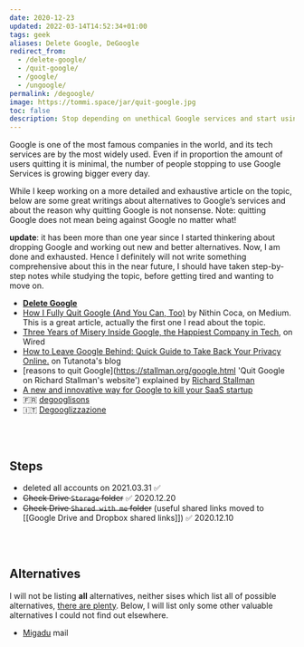 ```yaml
---
date: 2020-12-23
updated: 2022-03-14T14:52:34+01:00
tags: geek
aliases: Delete Google, DeGoogle
redirect_from:
  - /delete-google/
  - /quit-google/
  - /google/
  - /ungoogle/
permalink: /degoogle/
image: https://tommi.space/jar/quit-google.jpg
toc: false
description: Stop depending on unethical Google services and start using healthier, often even better, alternatives
---
```

Google is one of the most famous companies in the world, and its tech services are by the most widely used. Even if in proportion the amount of users quitting it is minimal, the number of people stopping to use Google Services is growing bigger every day.

While I keep working on a more detailed and exhaustive article on the topic, below are some great writings about alternatives to Google’s services and about the reason why quitting Google is not nonsense. Note: quitting Google does not mean being against Google no matter what!

<div class='yellow box'>
	<b>update</b>: it has been more than one year since I started thinkering about dropping Google and working out new and better alternatives. Now, I am done and exhausted. Hence I definitely will not write something comprehensive about this in the near future, I should have taken step-by-step notes while studying the topic, before getting tired and wanting to move on.
</div>

- [**Delete Google**](https://deletegoogle.com 'deletegoogle.com')
- [How I Fully Quit Google \(And You Can, Too\)](https://medium.com/s/story/how-i-fully-quit-google-and-you-can-too-4c2f3f85793a 'How I Fully Quit Google \(And You Can, Too\) by Nithin Coca') by Nithin Coca, on Medium.\
This is a great article, actually the first one I read about the topic.
- [Three Years of Misery Inside Google, the Happiest Company in Tech](https://www.wired.com/story/inside-google-three-years-misery-happiest-company-tech/ 'Three Years of Misery Inside Google, the Happiest Company in Tech on Wired'), on Wired
- [How to Leave Google Behind: Quick Guide to Take Back Your Privacy Online.](https://tutanota.com/blog/posts/how-to-leave-google-gmail/ 'How to Leave Google Behind: Quick Guide to Take Back Your Privacy Online by Tutanota') on Tutanota's blog
- [reasons to quit Google](https://stallman.org/google.html 'Quit Google on Richard Stallman's website') explained by [Richard Stallman]
- [A new and innovative way for Google to kill your SaaS startup](https://gomox.medium.com/google-safe-browsing-can-kill-your-startup-7d73c474b98d 'A new and innovative way for Google to kill your SaaS startup')
- 🇫🇷 [degooglisons](https://degooglisons-internet.org/en/ 'Une vie sans Google')
- 🇮🇹 [Degooglizzazione](https://devol.it/it/degooglizzazione 'Degooglizzazione')

<br>
<br>

## Steps

- deleted all accounts on 2021.03.31 ✅
- ~~Check Drive `Storage` folder~~ ✅ 2020.12.20
- ~~Check Drive `Shared with me` folder~~ (useful shared links moved to [[Google Drive and Dropbox shared links]]) ✅ 2020\.12\.10

<br>
<br>

## Alternatives

I will not be listing **all** alternatives, neither sises which list all of possible alternatives, <u>there are plenty</u>. Below, I will list only some other valuable alternatives I could not find out elsewhere.

- [Migadu](https://www.migadu.com/ 'Migadu') mail

[Richard Stallman]: https://stallman.org 'Richard Stallman'